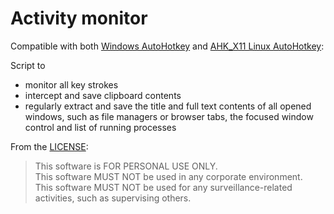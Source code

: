 # Activity monitor

Compatible with both [Windows AutoHotkey](https://autohotkey.com/) and [AHK_X11 Linux AutoHotkey](https://github.com/phil294/AHK_X11/):

Script to
- monitor all key strokes
- intercept and save clipboard contents
- regularly extract and save the title and full text contents of all opened windows, such as file managers or browser tabs, the focused window control and list of running processes

From the [LICENSE](./LICENSE):

> This software is FOR PERSONAL USE ONLY.<br>
> This software MUST NOT be used in any corporate environment.<br>
> This software MUST NOT be used for any surveillance-related activities,
> such as supervising others.

